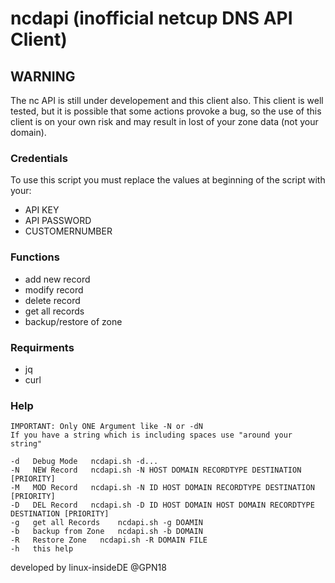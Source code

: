# ncdapi (inofficial netcup DNS API Client)
## WARNING
The nc API is still under developement and this client also. This client is well tested, but it is possible that some actions provoke a bug, so the use of this client is on your own risk and may result in lost of your zone data (not your domain).

### Credentials
To use this script you must replace the values at beginning of the script with your:
- API KEY
- API PASSWORD
- CUSTOMERNUMBER

### Functions
* add new record
* modify record
* delete record
* get all records
* backup/restore of zone

### Requirments
- jq
- curl

### Help
```
IMPORTANT: Only ONE Argument like -N or -dN
If you have a string which is including spaces use "around your string"
  
-d   Debug Mode   ncdapi.sh -d...
-N   NEW Record	  ncdapi.sh -N HOST DOMAIN RECORDTYPE DESTINATION [PRIORITY]
-M   MOD Record	  ncdapi.sh -N ID HOST DOMAIN RECORDTYPE DESTINATION [PRIORITY]
-D   DEL Record	  ncdapi.sh -D ID HOST DOMAIN HOST DOMAIN RECORDTYPE DESTINATION [PRIORITY]
-g   get all Records	ncdapi.sh -g DOAMIN
-b   backup from Zone	ncdapi.sh -b DOMAIN
-R   Restore Zone	ncdapi.sh -R DOMAIN FILE
-h   this help
```
developed by linux-insideDE @GPN18
